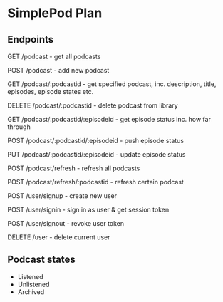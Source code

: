 # SimplePod Plan

## Endpoints

GET /podcast - get all podcasts

POST /podcast - add new podcast

GET /podcast/:podcastid - get specified podcast, inc. description, title, episodes, episode states etc.

DELETE /podcast/:podcastid - delete podcast from library

GET /podcast/:podcastid/:episodeid - get episode status inc. how far through

POST /podcast/:podcastid/:episodeid - push episode status

PUT /podcast/:podcastid/:episodeid - update episode status

POST /podcast/refresh - refresh all podcasts

POST /podcast/refresh/:podcastid - refresh certain podcast

POST /user/signup - create new user

POST /user/signin - sign in as user & get session token

POST /user/signout - revoke user token

DELETE /user - delete current user

## Podcast states
- Listened
- Unlistened
- Archived